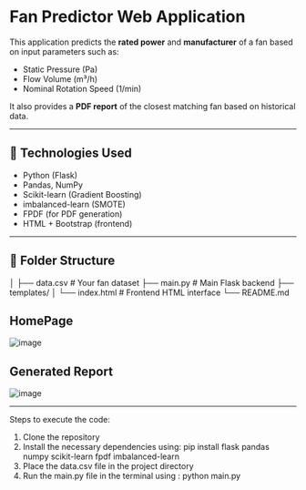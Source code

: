 # Fan Predictor Web Application

This application predicts the **rated power** and **manufacturer** of a fan based on input parameters such as:

- Static Pressure (Pa)
- Flow Volume (m³/h)
- Nominal Rotation Speed (1/min)

It also provides a **PDF report** of the closest matching fan based on historical data.

---

## 🔧 Technologies Used

- Python (Flask)
- Pandas, NumPy
- Scikit-learn (Gradient Boosting)
- imbalanced-learn (SMOTE)
- FPDF (for PDF generation)
- HTML + Bootstrap (frontend)

---

## 📁 Folder Structure

│
├── data.csv # Your fan dataset
├── main.py # Main Flask backend
├── templates/
│ └── index.html # Frontend HTML interface
└── README.md

## HomePage
![image](https://github.com/user-attachments/assets/a4a72330-7741-4768-a329-2a08af99bc1e)
## Generated Report
![image](https://github.com/user-attachments/assets/20858efe-d9ad-4a2f-bff3-426046c17e5a)


---
Steps to execute the code:
1. Clone the repository
2. Install the necessary dependencies using: pip install flask pandas numpy scikit-learn fpdf imbalanced-learn
3. Place the data.csv file in the project directory
4. Run the main.py file in the terminal using : python main.py

